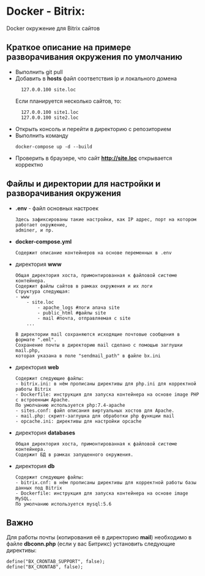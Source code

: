 # Docker - Bitrix:

Docker окружение для Bitrix сайтов

## Краткое описание на примере разворачивания окружения по умолчанию

- Выполнить git pull
- Добавить в **hosts** файл соответствия ip и локального домена
  ```
    127.0.0.100 site.loc
  ```
  Если планируется несколько сайтов, то:
  ```
    127.0.0.100 site1.loc
    127.0.0.100 site2.loc
  ```
- Открыть консоль и перейти в директорию с репозиторием
- Выполнить команду
    ```
    docker-compose up -d --build
    ```
- Проверить в браузере, что сайт **http://site.loc** открывается корректно

## Файлы и директории для настройки и разворачивания окружения
- **.env** - файл основных настроек
    ```
    Здесь зафиксированы такие настройки, как IP адрес, порт на котором работает окружение,
    adminer, и пр.
    ```
- **docker-compose.yml**
    ```
    Содержит описание контейнеров на основе переменных в .env
    ```
- директория **www**
    ```
    Общая директория хоста, примонтированная к файловой системе контейнера.
    Содержит файлы сайтов в рамках окружения и их логи
    Структура следующая:
    - www
        - site.loc
            - apache_logs #логи апача site
            - public_html #файлы site
            - mail #почта, отправляемая с site
        ...
    
    В директории mail сохраняются исходящие почтовые сообщения в формате ".eml".
    Сохранение почты в директорию mail сделано с помощью заглушки mail.php, 
    которая указана в поле "sendmail_path" в файле bx.ini
    ``` 
- директория **web**
    ```
    Содержит следующие файлы:
    - bitrix.ini: в нём прописаны директивы для php.ini для корректной работы Bitrix
    - Dockerfile: инструкция для запуска контейнера на основе image PHP с встроенным Apache.
    По умолчанию используется php:7.4-apache
    - sites.conf: файл описания виртуальных хостов для Apache.
    - mail.php: скрипт-заглушка для обработки php функции mail
    - opcache.ini: директивы для настройки opcache
    ```
- директория **databases**
    ```
    Общая директория хоста, примонтированная к файловой системе контейнера.
    Содержит БД в рамках запущенного окружения.
    ```
- директория **db**
    ```
    Содержит следующие файлы:
    - bitrix.cnf: в нём прописаны директивы для корректной работы базы данных под Bitrix
    - Dockerfile: инструкция для запуска контейнера на основе image MySQL.
    По умолчанию используется mysql:5.6
    ```    
## Важно
Для работы почты (копирования её в директорию **mail**) необходимо в файле **dbconn.php** (если у вас Битрикс)
установить следующие директивы:
```
define("BX_CRONTAB_SUPPORT", false);
define("BX_CRONTAB", false);
```
